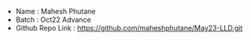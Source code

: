 - Name : Mahesh Phutane
- Batch : Oct22 Advance
- Github Repo Link : https://github.com/maheshphutane/May23-LLD.git